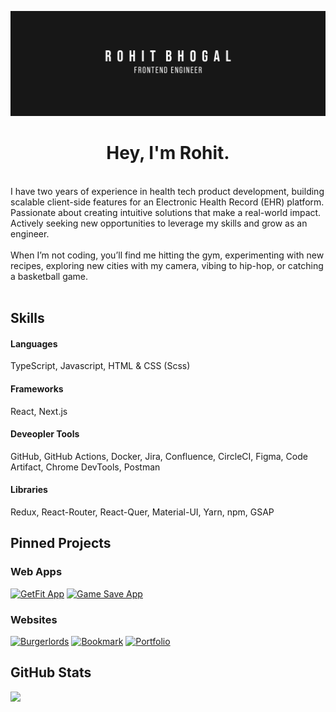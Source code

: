 [![Banner](./github-banner-frontend-engineer.png)](https://rbhogal.github.io)


<h1 align="center">
Hey, I'm Rohit.
</h1>
<br />
I have two years of experience in health tech product development, building scalable client-side features for an Electronic Health Record (EHR) platform. Passionate about creating intuitive solutions that make a real-world impact. Actively seeking new opportunities to leverage my skills and grow as an engineer.
<br />
<br />
When I’m not coding, you’ll find me hitting the gym, experimenting with new recipes, exploring new cities with my camera, vibing to hip-hop, or catching a basketball game.
<br />
<br />


## Skills

#### Languages
TypeScript, Javascript, HTML & CSS (Scss)

#### Frameworks
React, Next.js

#### Deveopler Tools
GitHub, GitHub Actions, Docker, Jira, Confluence, CircleCI, Figma, Code Artifact, Chrome DevTools, Postman

#### Libraries
Redux, React-Router, React-Quer, Material-UI, Yarn, npm, GSAP

## Pinned Projects

### Web Apps
[![GetFit App](https://github-readme-stats.vercel.app/api/pin/?username=rbhogal&repo=get-fit-app)](https://github.com/rbhogal/get-fit-app)
[![Game Save App](https://github-readme-stats.vercel.app/api/pin/?username=rbhogal&repo=game-save-app)](https://github.com/rbhogal/game-save-app)
<!-- [![Forkify App](https://github-readme-stats.vercel.app/api/pin/?username=rbhogal&repo=forkify-app)](https://github.com/rbhogal/forkify-app) -->


### Websites
[![Burgerlords](https://github-readme-stats.vercel.app/api/pin/?username=rbhogal&repo=burgerlords-recreation)](https://github.com/rbhogal/burgerlords-recreation)
[![Bookmark](https://github-readme-stats.vercel.app/api/pin/?username=rbhogal&repo=bookmark-landing-page)](https://github.com/rbhogal/bookmark-landing-page)
[![Portfolio](https://github-readme-stats.vercel.app/api/pin/?username=rbhogal&repo=rbhogal.github.io)](https://github.com/rbhogal/rbhogal.github.io)


## GitHub Stats

<div display="flex">
 <!-- <img src="https://github-readme-stats.vercel.app/api?username=rbhogal"> -->
 <img  src="https://github-readme-stats.vercel.app/api/top-langs/?username=rbhogal&layout=compact">
</div>

